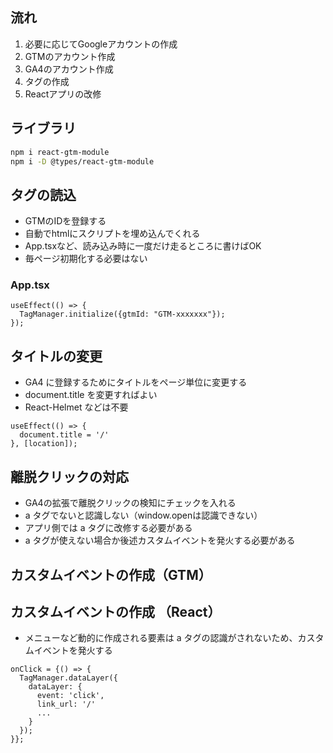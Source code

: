 ## 流れ

1. 必要に応じてGoogleアカウントの作成
2. GTMのアカウント作成
3. GA4のアカウント作成
4. タグの作成
5. Reactアプリの改修

## ライブラリ

```bash
npm i react-gtm-module
npm i -D @types/react-gtm-module
```

## タグの読込

- GTMのIDを登録する
- 自動でhtmlにスクリプトを埋め込んでくれる
- App.tsxなど、読み込み時に一度だけ走るところに書けばOK
- 毎ページ初期化する必要はない

### App.tsx

```tsx
useEffect(() => {
  TagManager.initialize({gtmId: "GTM-xxxxxxx"});
});
```

## タイトルの変更

- GA4 に登録するためにタイトルをページ単位に変更する
- document.title を変更すればよい
- React-Helmet などは不要

```tsx
useEffect(() => {
  document.title = '/'
}, [location]);
```

## 離脱クリックの対応

- GA4の拡張で離脱クリックの検知にチェックを入れる
- a タグでないと認識しない（window.openは認識できない）
- アプリ側では a タグに改修する必要がある
- a タグが使えない場合か後述カスタムイベントを発火する必要がある

## カスタムイベントの作成（GTM）

## カスタムイベントの作成 （React）

- メニューなど動的に作成される要素は a タグの認識がされないため、カスタムイベントを発火する

```tsx
onClick = {() => {
  TagManager.dataLayer({
    dataLayer: {
      event: 'click',
      link_url: '/'
      ...
    }
  });
}};
```